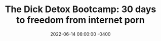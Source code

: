 ---
date: 2022-06-14 06:00:00 -0400
type: Dick Detox 30-Day Bootcamp
title: 'The Dick Detox Bootcamp: 30 days to freedom from internet porn'
description: >-
  My proven system to quit internet porn, win with women, and get your sex life
  back on track.
image: /assets/images/drafts/latimore-high-waist.png
product_info:
  button_text: Enroll now!
  button_url:
  price:
hero:
  hero_type: product
  image: /assets/images/drafts/latimore-high-waist.png
  heading: 30-day Dick Detox Bootcamp
  text: >-
    My proven system to quit internet porn, win with women, and get your sex
    life back on track.
page_blocks:
  - _id: block_benefits
    heading: The 30-day Dick Detox bootcamp gets you off porn with these powerful tools
    benefit_items:
      - heading: Privacy
        text: >
          Everything shared within the group and during calls is 100%
          confidential. You don’t even have to show your face, use your real
          name, or engage if you don’t want to.
      - heading: Accountability
        text: "Our private Whatsapp group delivers\_instant support and feedback. This alone has helped numerous guys hit the brakes before crashing back into porn."
      - heading: Live coaching
        text: >-
          2x a week I do a live coaching call where I teach, coach, answer your
          questions, and share my first-hand experience battling addiction.
      - heading: Reinforcement work
        text: >-
          Every call has a live assignment and homework to do on your own to
          reinforce the training to eliminate porn.
      - heading: Celebrating wins
        text: >-
          We have a private community for members to log progress, post content,
          share victories, and receive support & feedback. You keep your access
          even after the 30 days are over.
      - heading: Brotherhood
        text: >-
          Porn is a private addiction that feeds on loneliness. The Dick Detox
          combats that with a brotherhood of men leaning on one another for
          support and guidance.
  - _id: block_testimonial
    quote_markdown: >-
      Hey guys\!\!


      21 days+now\!\! Extremely committed and decided. I will never fall to my
      old self because the benefits are tremendous. I won't trick my brain into
      that dopamine trap.


      Good sleep, improved self-confidence, and now higher sex drive. Was with
      my girl yesterday and we had an intense make-out session. I felt like a
      man and in control.


      I am starting to feel horny at night or early waking up but I see those as
      good signs. Implemented breath work and meditation.<br><br>Guys keep at it
    quote_source:
      small_image: /assets/images/products/anonymous-image.jpg
      name: Greeza
      context: Dick-detox forum
---